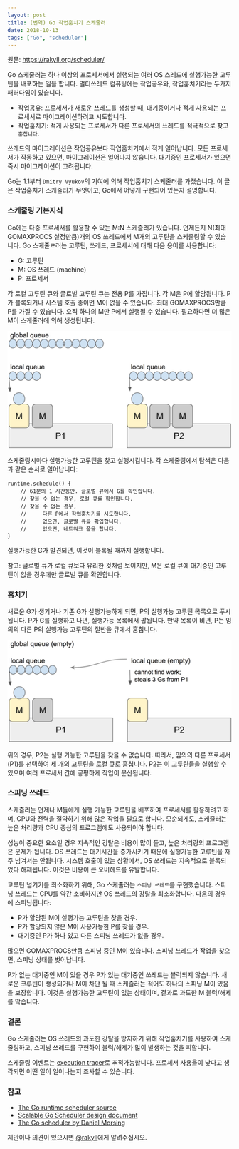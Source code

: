 ```yaml
---
layout: post
title: (번역) Go 작업훔치기 스케줄러
date: 2018-10-13
tags: ["Go", "scheduler"]
---
```


원문: https://rakyll.org/scheduler/

<!--more-->

Go 스케줄러는 하나 이상의 프로세서에서 실행되는 여러 OS 스레드에 실행가능한 고루틴을 배포하는 일을 합니다. 멀티쓰레드 컴퓨팅에는 작업공유와, 작업훔치기라는 두가지 패러다임이 있습니다.

- 작업공유: 프로세서가 새로운 쓰레드를 생성할 때, 대기중이거나 적게 사용되는 프로세서로 마이그레이션하려고 시도합니다.
- 작업훔치기: 적게 사용되는 프로세서가 다른 프로세서의 쓰레드를 적극적으로 찾고 `훔칩니다`.

쓰레드의 마이그레이션은 작업공유보다 작업훔치기에서 적게 일어납니다. 모든 프로세서가 작동하고 있으면, 마이그레이션은 일어나지 않습니다. 대기중인 프로세서가 있으면 즉시 마이그레이션이 고려됩니다.

Go는 1.1부터 `Dmitry Vyukov`의 기여에 의해 작업훔치기 스케줄러를 가졌습니다. 이 글은 작업훔치기 스케줄러가 무엇이고, Go에서 어떻게 구현되어 있는지 설명합니다.

### 스케줄링 기본지식

Go에는 다중 프로세서를 활용할 수 있는 M:N 스케줄러가 있습니다. 언제든지 N(최대 GOMAXPROCS 설정만큼)개의 OS 쓰레드에서 M개의 고루틴을 스케줄링할 수 있습니다. Go 스케줄ㄹ러는 고루틴, 쓰레드, 프로세서에 대해 다음 용어를 사용합니다:

- G: 고루틴
- M: OS 쓰레드 (machine)
- P: 프로세서

각 로컬 고루틴 큐와 글로벌 고루틴 큐는 전용 P를 가집니다. 각 M은 P에 할당됩니다. P가 블록되거나 시스템 호출 중이면 M이 없을 수 있습니다. 최대 GOMAXPROCS만큼 P를 가질 수 있습니다. 오직 하나의 M만 P에서 실행될 수 있습니다. 필요하다면 더 많은 M이 스케줄러에 의해 생성됩니다.


![](/assets/post/2018-10-13-go-work-stealing-scheduler/scheduler-concepts.png)

스케줄링시마다 실행가능한 고루틴을 찾고 실행시킵니다. 각 스케줄링에서 탐색은 다음과 같은 순서로 일어납니다:

```
runtime.schedule() {
    // 61분의 1 시간동안. 글로벌 큐에서 G를 확인합니다.
    // 찾을 수 없는 경우, 로컬 큐를 확인합니다.
    // 찾을 수 없는 경우,
    //     다른 P에서 작업훔치기를 시도합니다.
    //     없으면, 글로벌 큐를 확입합니다.
    //     없으면, 네트워크 폴을 합니다.
}
```

실행가능한 G가 발견되면, 이것이 블록될 때까지 실행합니다.

참고: 글로벌 큐가 로컬 큐보다 유리한 것처럼 보이지만, M은 로컬 큐에 대기중인 고루틴이 없을 경우에만 글로벌 큐를 확인합니다.

### 훔치기

새로운 G가 생기거나 기존 G가 실행가능하게 되면, P의 실행가능 고루틴 목록으로 푸시됩니다. P가 G를 실행하고 나면, 실행가능 목록에서 팝됩니다. 만약 목록이 비면, P는 임의의 다른 P의 실행가능 고루틴의 절반을 큐에서 훔칩니다.

![](/assets/post/2018-10-13-go-work-stealing-scheduler/scheduler-stealing.png)

위의 경우, P2는 실행 가능한 고루틴을 찾을 수 없습니다. 따라서, 임의의 다른 프로세서(P1)를 선택하여 세 개의 고루틴을 로컬 큐로 훔칩니다. P2는 이 고루틴들을 실행할 수 있으며 여러 프로세서 간에 공평하게 작업이 분산됩니다.

### 스피닝 쓰레드

스케줄러는 언제나 M들에게 실행 가능한 고루틴을 배포하여 프로세서를 활용하려고 하며, CPU와 전력을 절약하기 위해 많은 작업을 필요로 합니다. 모순되게도, 스케줄러는 높은 처리량과 CPU 중심의 프로그램에도 사용되어야 합니다.

성능이 중요한 요소일 경우 지속적인 강탈은 비용이 많이 들고, 높은 처리량의 프로그램은 문제가 됩니다. OS 쓰레드는 대기시간을 증가시키기 때문에 실행가능한 고루틴을 자주 넘겨서는 안됩니다. 시스템 호출이 있는 상황에서, OS 쓰레드는 지속적으로 블록되었다 해제됩니다. 이것은 비용이 큰 오버헤드를 유발합니다.

고루틴 넘기기를 최소화하기 위해, Go 스케줄러는 `스피닝 쓰레드`를 구현했습니다. 스피닝 쓰레드는 CPU를 약간 소비하지만 OS 쓰레드의 강탈을 최소화합니다. 다음의 경우에 스피닝됩니다:

- P가 할당된 M이 실행가능 고루틴을 찾을 경우.
- P가 할당되지 않은 M이 사용가능한 P를 찾을 경우.
- 대기중인 P가 하나 있고 다른 스피닝 쓰레드가 없을 경우.

많으면 GOMAXPROCS만큼 스피닝 중인 M이 있습니다. 스피닝 쓰레드가 작업을 찾으면, 스피닝 상태를 벗어납니다.

P가 없는 대기중인 M이 있을 경우 P가 있는 대기중인 쓰레드는 블럭되지 않습니다. 새로운 코루틴이 생성되거나 M이 차단 될 때 스케줄러는 적어도 하나의 스피닝 M이 있음을 보장합니다. 이것은 실행가능한 고루틴이 없는 상태이며, 결과로 과도한 M 블럭/해제를 막습니다.

### 결론

Go 스케줄러는 OS 쓰레드의 과도한 강탈을 방지하기 위해 작업훔치기를 사용하여 스케줄링하고, 스피닝 쓰레드를 구현하여 블럭/해제가 많이 발생하는 것을 피합니다.

스케줄링 이벤트는 [execution tracer](https://golang.org/cmd/trace/)로 추적가능합니다. 프로세서 사용율이 낮다고 생각되면 어떤 일이 일어나는지 조사할 수 있습니다.

### 참고

- [The Go runtime scheduler source](https://github.com/golang/go/blob/master/src/runtime/proc.go)
- [Scalable Go Scheduler design document](https://docs.google.com/document/d/1TTj4T2JO42uD5ID9e89oa0sLKhJYD0Y_kqxDv3I3XMw/edit)
- [The Go scheduler by Daniel Morsing](https://morsmachine.dk/go-scheduler)

제안이나 의견이 있으시면 [@rakyll](https://twitter.com/rakyll)에게 알려주십시오.
